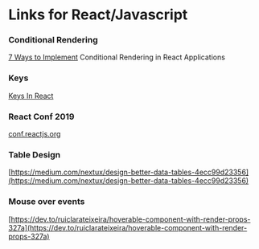 # Links for React/Javascript

### Conditional Rendering

[7 Ways to Implement](https://scotch.io/tutorials/7-ways-to-implement-conditional-rendering-in-react-applications) Conditional Rendering in React Applications

### Keys

[Keys In React](https://paulgray.net/keys-in-react/)


### React Conf 2019

[conf.reactjs.org](https://conf.reactjs.org/event.html?leeb)

### Table Design

[https://medium.com/nextux/design-better-data-tables-4ecc99d23356](https://medium.com/nextux/design-better-data-tables-4ecc99d23356)

### Mouse over events

[https://dev.to/ruiclarateixeira/hoverable-component-with-render-props-327a](https://dev.to/ruiclarateixeira/hoverable-component-with-render-props-327a)

